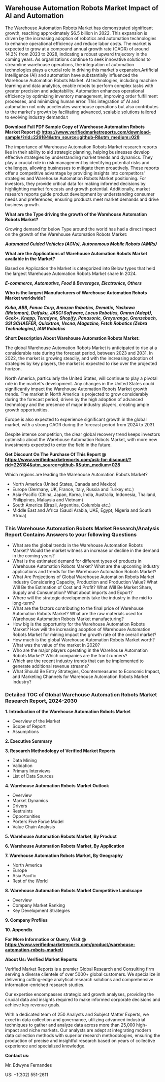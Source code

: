 <h2>Warehouse Automation Robots Market Impact of AI and Automation</h2>The Warehouse Automation Robots Market has demonstrated significant growth, reaching approximately $6.5 billion in 2022. This expansion is driven by the increasing adoption of robotics and automation technologies to enhance operational efficiency and reduce labor costs. The market is expected to grow at a compound annual growth rate (CAGR) of around 14.2% from 2023 to 2028, indicating a robust upward trajectory in the coming years. As organizations continue to seek innovative solutions to streamline warehouse operations, the integration of automation technologies plays a crucial role in driving this market's expansion.Artificial Intelligence (AI) and automation have substantially influenced the Warehouse Automation Robots Market. AI technologies, including machine learning and data analytics, enable robots to perform complex tasks with greater precision and adaptability. Automation enhances operational efficiency by optimizing inventory management, improving order fulfillment processes, and minimizing human error. This integration of AI and automation not only accelerates warehouse operations but also contributes to the market's growth by facilitating advanced, scalable solutions tailored to evolving industry demands.t</p><p id="" class=""><strong>Download Full PDF Sample Copy of Warehouse Automation Robots Market Report @ <a href="https://www.verifiedmarketreports.com/download-sample/?rid=226184&utm_source=github-R&utm_medium=028" target="_blank">https://www.verifiedmarketreports.com/download-sample/?rid=226184&utm_source=github-R&utm_medium=028</a></strong></p><p>The importance of&nbsp;Warehouse Automation Robots Market research reports lies in their ability to aid strategic planning, helping businesses develop effective strategies by understanding market trends and dynamics. They play a crucial role in risk management by identifying potential risks and challenges, allowing businesses to mitigate them proactively. These reports offer a competitive advantage by providing insights into competitors' strategies and Warehouse Automation Robots Market positioning. For investors, they provide critical data for making informed decisions by highlighting market forecasts and growth potential. Additionally, market research reports guide product development by understanding consumer needs and preferences, ensuring products meet market demands and drive business growth.</p><p><strong>What are the&nbsp;Type driving the growth of the Warehouse Automation Robots Market?</strong></p><p id="" class="">Growing demand for below Type around the world has had a direct impact on the growth of the Warehouse Automation Robots Market:</p><em><strong>Automated Guided Vehicles (AGVs), Autonomous Mobile Robots (AMRs)</strong></em></p><strong>What are the&nbsp;Applications&nbsp;of Warehouse Automation Robots Market available in the Market?</strong></p><p id="" class="">Based on Application the Market is categorized into Below types that held the largest Warehouse Automation Robots Market share In 2024.</p><em><strong>E-commerce, Automotive, Food & Beverages, Electronics, Others</strong></em></p><strong>Who is the largest Manufacturers of Warehouse Automation Robots Market worldwide?</strong></p><p><em><strong>Kuka, ABB, Fanuc Corp, Amazon Robotics, Dematic, Yaskawa (Motoman), Daifuku, JASCI Software, Locus Robotics, Omron (Adept), Geek+, Knapp, Teradyne, Shopify, Panasonic, Greyorange, Grenzebach, SSI SCHAEFER, Quicktron, Vecna, Magazino, Fetch Robotics (Zebra Technologies), IAM Robotics</strong></em></p><p id="" class=""><strong>Short Description About Warehouse Automation Robots Market:</strong></p><p>The global Warehouse Automation Robots Market is anticipated to rise at a considerable rate during the forecast period, between 2023 and 2031. In 2022, the market is growing steadily, and with the increasing adoption of strategies by key players, the market is expected to rise over the projected horizon.</p><p>North America, particularly the United States, will continue to play a pivotal role in the market's development. Any changes in the United States could significantly impact the Warehouse Automation Robots Market growth trends. The market in North America is projected to grow considerably during the forecast period, driven by the high adoption of advanced technology and the presence of major industry players, creating ample growth opportunities.</p><p>Europe is also expected to experience significant growth in the global market, with a strong CAGR during the forecast period from 2024 to 2031.</p><p>Despite intense competition, the clear global recovery trend keeps investors optimistic about the Warehouse Automation Robots Market, with more new investments expected to enter the field in the future.</p><p id="" class=""><strong>Get Discount On The Purchase Of This Report @ <a href="https://www.verifiedmarketreports.com/ask-for-discount/?rid=226184&utm_source=github-R&utm_medium=028" target="_blank">https://www.verifiedmarketreports.com/ask-for-discount/?rid=226184&utm_source=github-R&utm_medium=028</a></strong></p>Which regions are leading the Warehouse Automation Robots Market?</p><ul><li>North America (United States, Canada and Mexico)</li><li>Europe (Germany, UK, France, Italy, Russia and Turkey etc.)</li><li>Asia-Pacific (China, Japan, Korea, India, Australia, Indonesia, Thailand, Philippines, Malaysia and Vietnam)</li><li>South America (Brazil, Argentina, Columbia etc.)</li><li>Middle East and Africa (Saudi Arabia, UAE, Egypt, Nigeria and South Africa)</li></ul><h3 id="" class="">This Warehouse Automation Robots Market Research/Analysis Report Contains Answers to your following Questions</h3><ul><li>What are the global trends in the Warehouse Automation Robots Market? Would the market witness an increase or decline in the demand in the coming years?</li><li>What is the estimated demand for different types of products in Warehouse Automation Robots Market? What are the upcoming industry applications and trends for the Warehouse Automation Robots Market?</li><li>What Are Projections of Global Warehouse Automation Robots Market Industry Considering Capacity, Production and Production Value? What Will Be the Estimation of Cost and Profit? What Will Be Market Share, Supply and Consumption? What about imports and Export?</li><li>Where will the strategic developments take the industry in the mid to long-term?</li><li>What are the factors contributing to the final price of Warehouse Automation Robots Market? What are the raw materials used for Warehouse Automation Robots Market manufacturing?</li><li>How big is the opportunity for the Warehouse Automation Robots Market? How will the increasing adoption of Warehouse Automation Robots Market for mining impact the growth rate of the overall market?</li><li>How much is the global Warehouse Automation Robots Market worth? What was the value of the market In 2020?</li><li>Who are the major players operating in the Warehouse Automation Robots Market? Which companies are the front runners?</li><li>Which are the recent industry trends that can be implemented to generate additional revenue streams?</li><li>What Should Be Entry Strategies, Countermeasures to Economic Impact, and Marketing Channels for Warehouse Automation Robots Market Industry?</li></ul><h3 id="" class="">Detailed TOC of Global Warehouse Automation Robots Market Research Report, 2024-2030</h3><p id="" class=""><strong>1. Introduction of the Warehouse Automation Robots Market</strong></p><ul><li>Overview of the Market</li><li>Scope of Report</li><li>Assumptions</li></ul><p id="" class=""><strong>2. Executive Summary</strong></p><p id="" class=""><strong>3. Research Methodology of Verified Market Reports</strong></p><ul><li>Data Mining</li><li>Validation</li><li>Primary Interviews</li><li>List of Data Sources</li></ul><p id="" class=""><strong>4. Warehouse Automation Robots Market Outlook</strong></p><ul><li>Overview</li><li>Market Dynamics</li><li>Drivers</li><li>Restraints</li><li>Opportunities</li><li>Porters Five Force Model</li><li>Value Chain Analysis</li></ul><p id="" class=""><strong>5. Warehouse Automation Robots Market, By Product</strong></p><p id="" class=""><strong>6. Warehouse Automation Robots Market, By Application</strong></p><p id="" class=""><strong>7. Warehouse Automation Robots Market, By Geography</strong></p><ul><li>North America</li><li>Europe</li><li>Asia Pacific</li><li>Rest of the World</li></ul><p id="" class=""><strong>8. Warehouse Automation Robots Market Competitive Landscape</strong></p><ul><li>Overview</li><li>Company Market Ranking</li><li>Key Development Strategies</li></ul><p id="" class=""><strong>9. Company Profiles</strong></p><p id="" class=""><strong>10. Appendix</strong></p><p id="" class=""><strong>For More Information or Query, Visit @ <a href="https://www.verifiedmarketreports.com/product/warehouse-automation-robots-market/" target="_blank">https://www.verifiedmarketreports.com/product/warehouse-automation-robots-market/</a></strong></p><p id="" class=""><strong>About Us: Verified Market Reports</strong></p><p id="" class="">Verified Market Reports is a premier Global Research and Consulting firm serving a diverse clientele of over 5000+ global customers. We specialize in delivering cutting-edge analytical research solutions and comprehensive information-enriched research studies.</p><p id="" class="">Our expertise encompasses strategic and growth analyses, providing the crucial data and insights required to make informed corporate decisions and achieve key revenue goals.</p><p id="" class="">With a dedicated team of 250 Analysts and Subject Matter Experts, we excel in data collection and governance, utilizing advanced industrial techniques to gather and analyze data across more than 25,000 high-impact and niche markets. Our analysts are adept at integrating modern data collection methods with superior research methodologies, ensuring the production of precise and insightful research based on years of collective experience and specialized knowledge.</p><p id="" class=""><strong>Contact us:</strong></p><p id="" class="">Mr. Edwyne Fernandes</p><p id="" class="">US: +1(302) 551-2611</p>